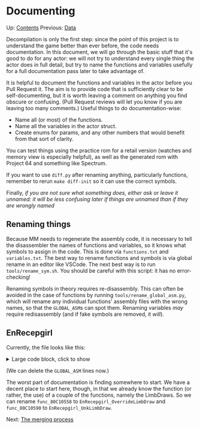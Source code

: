 # Documenting

Up: [Contents](contents.md)
Previous: [Data](data.md)

Decompilation is only the first step: since the point of this project is to understand the game better than ever before, the code needs documentation. In this document, we will go through the basic stuff that it's good to do for any actor: we will not try to understand every single thing the actor does in full detail, but try to name the functions and variables usefully for a full documentation pass later to take advantage of.

It is helpful to document the functions and variables in the actor before you Pull Request it. The aim is to provide code that is sufficiently clear to be self-documenting, but it is worth leaving a comment on anything you find obscure or confusing. (Pull Request reviews will let you know if you are leaving too many comments.) Useful things to do documentation-wise:

- Name all (or most) of the functions.
- Name all the variables in the actor struct.
- Create enums for params, and any other numbers that would benefit from that sort of clarity.

You can test things using the practice rom for a retail version (watches and memory view is especially helpful), as well as the generated rom with Project 64 and something like Spectrum.

If you want to use `diff.py` after renaming anything, particularly functions, remember to rerun `make diff-init` so it can use the correct symbols.

Finally, *if you are not sure what something does, either ask or leave it unnamed: it will be less confusing later if things are unnamed than if they are wrongly named*


## Renaming things

Because MM needs to regenerate the assembly code, it is necessary to tell the disassembler the names of functions and variables, so it knows what symbols to assign in the code. This is done via `functions.txt` and `variables.txt`. The best way to rename functions and symbols is via global rename in an editor like VSCode. The next best way is to run `tools/rename_sym.sh`. You should be careful with this script: it has no error-checking!

Renaming symbols in theory requires re-disassembly. This can often be avoided in the case of functions by running `tools/rename_global_asm.py`, which will rename any individual functions' assembly files with the wrong names, so that the `GLOBAL_ASM`s can spot them. Renaming variables *may* require redisassembly (and if fake symbols are removed, it *will*).


## EnRecepgirl

Currently, the file looks like this:
<details>
<summary>
Large code block, click to show
</summary>

```C
#include "z_en_recepgirl.h"

#define FLAGS 0x00000009

#define THIS ((EnRecepgirl*)thisx)

void EnRecepgirl_Init(Actor* thisx, GlobalContext* globalCtx);
void EnRecepgirl_Destroy(Actor* thisx, GlobalContext* globalCtx);
void EnRecepgirl_Update(Actor* thisx, GlobalContext* globalCtx);
void EnRecepgirl_Draw(Actor* thisx, GlobalContext* globalCtx);

void func_80C10148(EnRecepgirl* this);
void func_80C1019C(EnRecepgirl* this, GlobalContext* globalCtx);
void func_80C10290(EnRecepgirl* this);
void func_80C102D4(EnRecepgirl * this, GlobalContext * globalCtx);

const ActorInit En_Recepgirl_InitVars = {
    ACTOR_EN_RECEPGIRL,
    ACTORCAT_NPC,
    FLAGS,
    OBJECT_BG,
    sizeof(EnRecepgirl),
    (ActorFunc)EnRecepgirl_Init,
    (ActorFunc)EnRecepgirl_Destroy,
    (ActorFunc)EnRecepgirl_Update,
    (ActorFunc)EnRecepgirl_Draw,
};

extern void* D_0600F8F0;
extern void* D_0600FCF0;
extern void* D_060100F0;

static void* D_80C106B0[4] = { &D_0600F8F0, &D_0600FCF0, &D_060100F0, &D_0600FCF0 };

// static InitChainEntry sInitChain[] = {
static InitChainEntry D_80C106C0[] = {
    ICHAIN_U8(targetMode, 6, ICHAIN_CONTINUE),
    ICHAIN_F32(targetArrowOffset, 1000, ICHAIN_STOP),
};

static s32 D_80C106C8 = 0;

extern AnimationHeader D_06000968;
extern AnimationHeader D_06001384;
extern AnimationHeader D_06009890;
extern AnimationHeader D_0600A280;
extern AnimationHeader D_0600AD98;
extern FlexSkeletonHeader D_06011B60;


// #pragma GLOBAL_ASM("asm/non_matchings/overlays/ovl_En_Recepgirl/EnRecepgirl_Init.s")
void EnRecepgirl_Init(Actor* thisx, GlobalContext* globalCtx) {
    EnRecepgirl* this = THIS;
    s32 i;

    Actor_ProcessInitChain(&this->actor, D_80C106C0);
    ActorShape_Init(&this->actor.shape, -60.0f, NULL, 0.0f);
    SkelAnime_InitSV(globalCtx, &this->skelAnime, &D_06011B60, &D_06009890, this->jointTable, this->morphTable, 24);

    if (D_80C106C8 == 0) {
    for (i = 0; i < 4; i++) {
        D_80C106B0[i] = Lib_SegmentedToVirtual(D_80C106B0[i]);
    }
        D_80C106C8 = 1;
    }

    this->unk_2AC = 2;

    if (Flags_GetSwitch(globalCtx, this->actor.params)) {
        this->actor.textId = 0x2ADC;
    } else {
        this->actor.textId = 0x2AD9;
    }

    func_80C10148(this);
}

// #pragma GLOBAL_ASM("asm/non_matchings/overlays/ovl_En_Recepgirl/EnRecepgirl_Destroy.s")
void EnRecepgirl_Destroy(Actor* thisx, GlobalContext* globalCtx) {

}

// void func_80C100DC(EnRecepgirl * this);
// #pragma GLOBAL_ASM("asm/non_matchings/overlays/ovl_En_Recepgirl/func_80C100DC.s")
void func_80C100DC(EnRecepgirl *this) {
    if (this->unk_2AC != 0) {
        this->unk_2AC++;
        if (this->unk_2AC == 4) {
            this->unk_2AC = 0;
            return;
        }
        return;
    }
    if (Rand_ZeroOne() < 0.02f) {
        this->unk_2AC++;
    }
}

// #pragma GLOBAL_ASM("asm/non_matchings/overlays/ovl_En_Recepgirl/func_80C10148.s")
void func_80C10148(EnRecepgirl *this) {
    if (this->skelAnime.animCurrentSeg == &D_06001384) {
        SkelAnime_ChangeAnimTransitionStop(&this->skelAnime, &D_0600AD98, 5.0f);
    }
    this->actionFunc = func_80C1019C;
}

// #pragma GLOBAL_ASM("asm/non_matchings/overlays/ovl_En_Recepgirl/func_80C1019C.s")
void func_80C1019C(EnRecepgirl* this, GlobalContext* globalCtx) {
    if (SkelAnime_FrameUpdateMatrix(&this->skelAnime) != 0) {
        if (this->skelAnime.animCurrentSeg == &D_0600A280) {
            SkelAnime_ChangeAnimTransitionStop(&this->skelAnime, &D_0600AD98, 5.0f);
        } else {
            SkelAnime_ChangeAnimTransitionRepeat(&this->skelAnime, &D_06009890, -4.0f);
        }
    }

    if (func_800B84D0(&this->actor, globalCtx) != 0) {
        func_80C10290(this);
    } else if (Actor_IsActorFacingLink(&this->actor, 0x2000)) {
        func_800B8614(&this->actor, globalCtx, 60.0f);
        if (Player_GetMask(globalCtx) == 2) {
            this->actor.textId = 0x2367;
        } else if (Flags_GetSwitch(globalCtx, this->actor.params)) {
            this->actor.textId = 0x2ADC;
        } else {
            this->actor.textId = 0x2AD9;
        }
    }
}

// #pragma GLOBAL_ASM("asm/non_matchings/overlays/ovl_En_Recepgirl/func_80C10290.s")
void func_80C10290(EnRecepgirl *this) {
    SkelAnime_ChangeAnimTransitionStop(&this->skelAnime, &D_0600A280, -4.0f);
    this->actionFunc = func_80C102D4;
}

// #pragma GLOBAL_ASM("asm/non_matchings/overlays/ovl_En_Recepgirl/func_80C102D4.s")
void func_80C102D4(EnRecepgirl *this, GlobalContext *globalCtx) {
    u8 temp_v0_2;

    if (SkelAnime_FrameUpdateMatrix(&this->skelAnime) != 0) {
        if (this->skelAnime.animCurrentSeg == &D_0600A280) {
            SkelAnime_ChangeAnimDefaultRepeat(&this->skelAnime, &D_06001384);
        } else if (this->skelAnime.animCurrentSeg == &D_0600AD98) {
            if (this->actor.textId == 0x2ADA) {
                SkelAnime_ChangeAnimTransitionStop(&this->skelAnime, &D_06000968, 10.0f);
            } else {
                SkelAnime_ChangeAnimTransitionRepeat(&this->skelAnime, &D_06009890, 10.0f);
            }
        } else if (this->actor.textId == 0x2ADA) {
            SkelAnime_ChangeAnimTransitionRepeat(&this->skelAnime, &D_06009890, 10.0f);
        } else {
            SkelAnime_ChangeAnimTransitionStop(&this->skelAnime, &D_0600A280, -4.0f);
        }
    }

    temp_v0_2 = func_80152498(&globalCtx->msgCtx);
    if (temp_v0_2 == 2) {
        this->actor.textId = 0x2ADC;
        func_80C10148(this);
        return;
    }
    
    if ((temp_v0_2 == 5) && (func_80147624(globalCtx) != 0)) {
        if (this->actor.textId == 0x2AD9) {
            Actor_SetSwitchFlag(globalCtx, this->actor.params);
            SkelAnime_ChangeAnimTransitionStop(&this->skelAnime, &D_0600AD98, 10.0f);
            if ((gSaveContext.weekEventReg[63] & 0x80)) {
                this->actor.textId = 0x2ADF;
            } else {
                this->actor.textId = 0x2ADA;
            }
        } else if (this->actor.textId == 0x2ADC) {
            SkelAnime_ChangeAnimTransitionStop(&this->skelAnime, &D_0600AD98, 10.0f);
            this->actor.textId = 0x2ADD;
        } else {
            SkelAnime_ChangeAnimTransitionStop(&this->skelAnime, &D_06000968, 10.0f);
            if (this->actor.textId == 0x2ADD) {
                this->actor.textId = 0x2ADE;
            } else if (this->actor.textId == 0x2ADA) {
                this->actor.textId = 0x2ADB;
            } else {
                this->actor.textId = 0x2AE0;
            }
        }
        func_80151938(globalCtx, this->actor.textId);
    }
}

// #pragma GLOBAL_ASM("asm/non_matchings/overlays/ovl_En_Recepgirl/EnRecepgirl_Update.s")
void EnRecepgirl_Update(Actor *thisx, GlobalContext *globalCtx) {
    s32 pad;
    EnRecepgirl* this = THIS;
    Vec3s sp30;

    this->actionFunc(this, globalCtx);
    func_800E9250(globalCtx, &this->actor, &this->unk_2AE, &sp30, this->actor.focus.pos);
    func_80C100DC(this);
}

// #pragma GLOBAL_ASM("asm/non_matchings/overlays/ovl_En_Recepgirl/func_80C10558.s")
s32 func_80C10558(GlobalContext *globalCtx, s32 limbIndex, Gfx **dList, Vec3f *pos, Vec3s *rot, Actor *thisx) {
    EnRecepgirl* this = THIS;

    if (limbIndex == 5) {
        rot->x += this->unk_2AE.y;
    }
    return false;
}

// #pragma GLOBAL_ASM("asm/non_matchings/overlays/ovl_En_Recepgirl/func_80C10590.s")
void func_80C10590(GlobalContext *globalCtx, s32 limbIndex, Actor *thisx) {
    EnRecepgirl* this = THIS;

    if (limbIndex == 5) {
        Matrix_RotateY(0x400 - this->unk_2AE.x, MTXMODE_APPLY);
        SysMatrix_GetStateTranslationAndScaledX(500.0f, &this->actor.focus.pos);
    }
}

// #pragma GLOBAL_ASM("asm/non_matchings/overlays/ovl_En_Recepgirl/EnRecepgirl_Draw.s")
void EnRecepgirl_Draw(Actor *thisx, GlobalContext *globalCtx) {
    EnRecepgirl* this = THIS;

    OPEN_DISPS(globalCtx->state.gfxCtx);

    func_8012C28C(globalCtx->state.gfxCtx);

    gSPSegment(POLY_OPA_DISP++, 0x08, D_80C106B0[this->unk_2AC]);

    func_801343C0(globalCtx, this->skelAnime.skeleton, this->skelAnime.limbDrawTbl, this->skelAnime.dListCount, func_80C10558, NULL, func_80C10590, &this->actor);

    CLOSE_DISPS(globalCtx->state.gfxCtx);
}

```
</details>

(We can delete the `GLOBAL_ASM` lines now.)

The worst part of documentation is finding somewhere to start. We have a decent place to start here, though, in that we already know the function (or rather, the use) of a couple of the functions, namely the LimbDraws. So we can rename `func_80C10558` to `EnRecepgirl_OverrideLimbDraw` and `func_80C10590` to `EnRecepgirl_UnkLimbDraw`.



Next: [The merging process](merging.md)